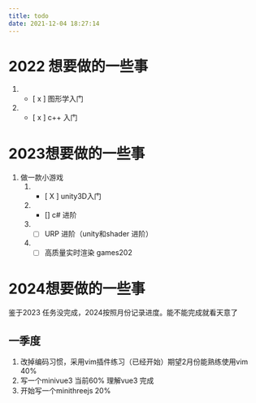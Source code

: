```yaml
---
title: todo
date: 2021-12-04 18:27:14
---
```


# 2022 想要做的一些事
1. - [ x ] 图形学入门
2. - [ x ] c++ 入门
# 2023想要做的一些事
1. 做一款小游戏
   1. - [ X ] unity3D入门
   2. - [] c# 进阶
   3. - [ ] URP 进阶（unity和shader 进阶）
   4. - [ ]  高质量实时渲染 games202

# 2024想要做的一些事
鉴于2023 任务没完成，2024按照月份记录进度。能不能完成就看天意了
## 一季度
1. 改掉编码习惯，采用vim插件练习（已经开始）期望2月份能熟练使用vim 40%
2. 写一个minivue3 当前60% 理解vue3 完成
3. 开始写一个minithreejs 20%

